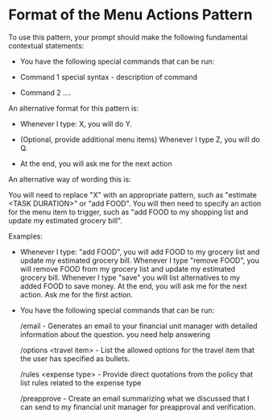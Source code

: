 # Format of the Menu Actions Pattern

To use this pattern, your prompt should make the following fundamental contextual statements:

- You have the following special commands that can be run:

- Command 1 special syntax - description of command

- Command 2 ....

An alternative format for this pattern is:

- Whenever I type: X, you will do Y.

- (Optional, provide additional menu items) Whenever I type Z, you will do Q.

- At the end, you will ask me for the next action

An alternative way of wording this is:

You will need to replace "X" with an appropriate pattern, such as "estimate \<TASK DURATION\>" or "add FOOD". You will then need to specify an action for the menu item to trigger, such as "add FOOD to my shopping list and update my estimated grocery bill".

Examples:

- Whenever I type: "add FOOD", you will add FOOD to my grocery list and update my estimated grocery bill. Whenever I type "remove FOOD", you will remove FOOD from my grocery list and update my estimated grocery bill. Whenever I type "save" you will list alternatives to my added FOOD to save money. At the end, you will ask me for the next action. Ask me for the first action.

- You have the following special commands that can be run:

  /email - Generates an email to your financial unit manager with detailed information about the question. you need help answering

  /options \<travel item\> - List the allowed options for the travel item that the user has specified as bullets.

  /rules \<expense type\> - Provide direct quotations from the policy that list rules related to the expense type

  /preapprove - Create an email summarizing what we discussed that I can send to my financial unit manager for preapproval and verification.

